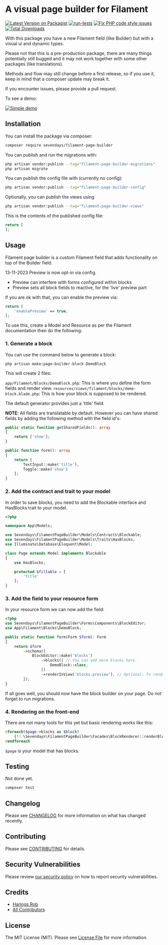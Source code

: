 # A visual page builder for Filament


[![Latest Version on Packagist](https://img.shields.io/packagist/v/sevendays/filament-page-builder.svg?style=flat-square)](https://packagist.org/packages/sevendays/filament-page-builder)
[![run-tests](https://github.com/Sevendays-Digital/filament-page-builder/actions/workflows/run-tests.yml/badge.svg)](https://github.com/Sevendays-Digital/filament-page-builder/actions/workflows/run-tests.yml)
[![Fix PHP code style issues](https://github.com/Sevendays-Digital/filament-page-builder/actions/workflows/fix-php-code-style-issues.yml/badge.svg)](https://github.com/Sevendays-Digital/filament-page-builder/actions/workflows/fix-php-code-style-issues.yml)[![Total Downloads](https://img.shields.io/packagist/dt/sevendays/filament-page-builder.svg?style=flat-square)](https://packagist.org/packages/sevendays/filament-page-builder)


With this package you have a new Filament field (like Builder) but with a visual ui and dynamic types.

Please not that this is a pre-production package, there are many things potentially still bugged and it may not work 
together with some other packages (like translations).

Methods and flow may still change before a first release, so if you use it, keep in mind that a composer update may
break it.

If you encounter issues, please provide a pull request.

To see a demo:

[![Simple demo](https://img.youtube.com/vi/k3T9bAkm4LI/0.jpg)](https://www.youtube.com/watch?v=k3T9bAkm4LI)

## Installation

You can install the package via composer:

```bash
composer require sevendays/filament-page-builder
```

You can publish and run the migrations with:

```bash
php artisan vendor:publish --tag="filament-page-builder-migrations"
php artisan migrate
```

You can publish the config file with (currently no config):

```bash
php artisan vendor:publish --tag="filament-page-builder-config"
```

Optionally, you can publish the views using

```bash
php artisan vendor:publish --tag="filament-page-builder-views"
```

This is the contents of the published config file:

```php
return [
];
```

## Usage

Filament page builder is a custom Filament field that adds functionality on top of the Builder field.

13-11-2023 Preview is now opt-in via config.
- Preview can interfere with forms configured within blocks
- Preview sets all block fields to reactive, for the 'live' preview part

If you are ok with that, you can enable the preview via:
```php
return [
    'enablePreview' => true,
];

```

To use this, create a Model and Resource as per the Filament documentation then do the following:

### 1. Generate a block

You can use the command below to generate a block:

```shell
php artisan make:page-builder-block DemoBlock
```

This will create 2 files:

`app/Filament/Blocks/DemoBlock.php`: This is where you define the form fields and render view.
`resources/views/filament/blocks/demo-block.blade.php`: This is how your block is supposed to be rendered.

The default generator provides just a 'title' field.

**NOTE**: All fields are translatable by default. However you can have shared fields by adding the following method
with the field id's:

```php
public static function getSharedFields(): array
{
    return ['show'];
}

public function form(): array
{
    return [
        TextInput::make('title'),
        Toggle::make('show')
    ];
}
```

### 2. Add the contract and trait to your model

In order to save blocks, you need to add the Blockable interface and HasBlocks trait to your model.

```php
<?php

namespace App\Models;

use Sevendays\FilamentPageBuilder\Models\Contracts\Blockable;
use Sevendays\FilamentPageBuilder\Models\Traits\HasBlocks;
use Illuminate\Database\Eloquent\Model;

class Page extends Model implements Blockable
{
    use HasBlocks;

    protected $fillable = [
        'title'
    ];
}
```

### 3. Add the field to your resource form

In your resource form we can now add the field:

```php
<?php
use Sevendays\FilamentPageBuilder\Forms\Components\BlockEditor;
use App\Filament\Blocks\DemoBlock;

public static function form(Form $form): Form
{
    return $form
        ->schema([
            BlockEditor::make('blocks')
                ->blocks([ // You can add more blocks here.
                    DemoBlock::class,
                ])
                ->renderInView('blocks.preview'), // Optional: To render the preview in a different view.
        ]);
}
```

If all goes well, you should now have the block builder on your page. Do not forget to run migrations.

### 4. Rendering on the front-end

There are not many tools for this yet but basic rendering works like this:

```php
@foreach($page->blocks as $block)
    {!! \Sevendays\FilamentPageBuilder\Facades\BlockRenderer::renderBlock($block) !!}
@endforeach
```

`$page` is your model that has blocks.

## Testing

Not done yet.

```bash
composer test
```

## Changelog

Please see [CHANGELOG](CHANGELOG.md) for more information on what has changed recently.

## Contributing

Please see [CONTRIBUTING](.github/CONTRIBUTING.md) for details.

## Security Vulnerabilities

Please review [our security policy](../../security/policy) on how to report security vulnerabilities.

## Credits

- [Harings Rob](https://github.com/haringsrob)
- [All Contributors](../../contributors)

## License

The MIT License (MIT). Please see [License File](LICENSE.md) for more information.
